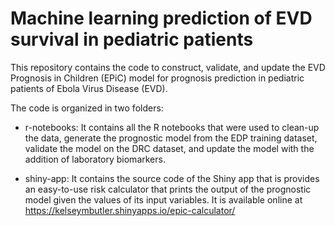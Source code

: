 # Machine learning prediction of EVD survival in pediatric patients

This repository contains the code to construct, validate, and update the EVD Prognosis in Children (EPiC) model for prognosis prediction in pediatric patients of Ebola Virus Disease (EVD).

The code is organized in two folders:

* r-notebooks: It contains all the R notebooks that were used to clean-up the data, generate the prognostic model from the EDP training dataset, validate the model on the DRC dataset, and update the model with the addition of laboratory biomarkers.

* shiny-app: It contains the source code of the Shiny app that is provides an easy-to-use risk calculator that prints the output of the prognostic model given the values of its input variables. It is available online at https://kelseymbutler.shinyapps.io/epic-calculator/